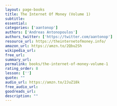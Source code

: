 ```yaml
---
layout: page-books
title: The Internet Of Money (Volume 1)
subtitle: 
essential: 
categories: ['aantonop']
authors: ['Andreas Antonopoulos']
authors_twitter: ['https://twitter.com/aantonop']
resource_url: https://theinternetofmoney.info/
amazon_url: https://amzn.to/2Qbu2Sh
wikipedia_url: 
free_url: 
summary_url: 
permalink: books/the-internet-of-money-volume-1
rating_order: 8
lesson: ['']
quote: ""
audio_url: https://amzn.to/2JuZ18k
free_audio_url: 
goodreads_url: 
description: ""
---
```

